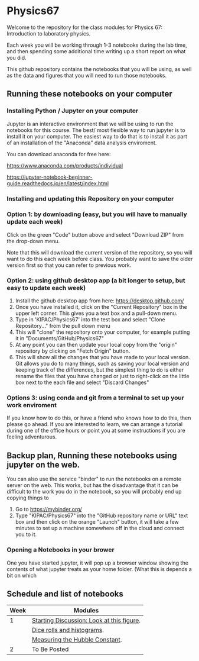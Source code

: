 # Physics67

Welcome to the repository for the class modules for Physics 67: Introduction to laboratory physics.

Each week you will be working through 1-3 notebooks during the lab time, and then spending some additional time writing up a short report on what you did.

This github repository contains the notebooks that you will be using, as well as the data and figures that you will need to run those notebooks.

## Running these notebooks on your computer

### Installing Python / Jupyter on your computer

Jupyter is an interactive environment that we will be using to run the notebooks for this course.
The best/ most flexible way to run jupyter is to install it on your computer.  The easiest way to do that is to install it as part of an installation of the "Anaconda" data analysis enviroment.

You can download anaconda for free here:

https://www.anaconda.com/products/individual

https://jupyter-notebook-beginner-guide.readthedocs.io/en/latest/index.html


### Installing and updating this Repository on your computer

### Option 1: by downloading (easy, but you will have to manually update each week)

Click on the green "Code" button above and select "Download ZIP" from the drop-down menu.

Note that this will download the current version of the repository, so you will want to do this each week before class.  You probably want to save the older version first so that you can refer to previous work.

### Option 2: using github desktop app (a bit longer to setup, but easy to update each week)

1. Install the github desktop app from here: https://desktop.github.com/
2. Once you have installed it, click on the "Current Repository" box in the upper left corner.  This gives you a text box and a pull-down menu. 
3. Type in 'KIPAC/Physics67' into the test box and select "Clone Repository..." from the pull down menu
4. This will "clone" the repository onto your computer, for example putting it in "Documents/GitHub/Physics67"
5. At any point you can then update your local copy from the "origin" repository by clicking on "Fetch Origin" button.
6. This will show all the changes that you have made to your local version.  Git allows you do to many things, such as saving your local version and keeping track of the differences, but the simplest thing to do is either rename the files that you have changed or just to right-click on the little box next to the each file and select "Discard Changes"

### Options 3: using conda and git from a terminal to set up your work enviroment

If you know how to do this, or have a friend who knows how to do this, then please go ahead.  If you are interested to learn, we can arrange a tutorial during one of the office hours or point you at some instructions if you are feeling adventurous.


## Backup plan, Running these notebooks using jupyter on the web. 

You can also use the service "binder" to run the notebooks on a remote server on the web.  This works, but has the disadvantage that it can be difficult to the work you do in the notebook, so you will probably end up copying things to 

1. Go to https://mybinder.org/
2. Type "KIPAC/Physics67" into the "GitHub repository name or URL" text box and then click on the orange "Launch" button, it will take a few minutes to set up a machine somewhere off in the cloud and connect you to it. 

### Opening a Notebooks in your brower

One you have started jupyter, it will pop up a browser window showing the contents of what jupyter treats as your home folder.  (What this is depends a bit on which 


## Schedule and list of notebooks

| Week        | Modules     |
| ----------- | ----------- |
| 1           |  [Starting Discussion: Look at this figure](./nb/01_01_Look%20At%20This%20Figure.ipynb).     |
|             |  [Dice rolls and histograms](./nb/01_02_Dice_Rolls_and_Histograms.ipynb). |
|             |  [Measuring the Hubble Constant](./nb/01_03_Hubble_Measurements.ipynb). |
| 2           |  To Be Posted |
